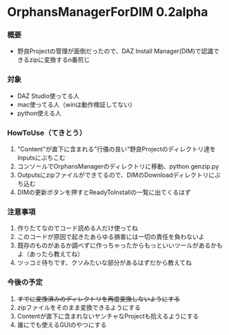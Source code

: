 # OrphansManagerForDIM 0.2alpha

### 概要
* 野良Projectの管理が面倒だったので、DAZ Install Manager(DIM)で認識できるzipに変換するn番煎じ

### 対象
* DAZ Studio使ってる人
* mac使ってる人（winは動作検証してない）
* python使える人

### HowToUse（てきとう）
1. "Content"が直下に含まれる"行儀の良い"野良Projectのディレクトリ達をInputsにぶちこむ
1. コンソールでOrphansManagerのディレクトリに移動、python genzip.py
1. Outputsにzipファイルができてるので、DIMのDownloadディレクトリにぶち込む
1. DIMの更新ボタンを押すとReadyToInstallの一覧に出てくるはず

### 注意事項
1. 作りたてなのでコード読める人だけ使ってね
1. このコードが原因で起きたあらゆる損害には一切の責任を負わないよ
1. 既存のものがあるか調べずに作っちゃったからもっといいツールがあるかもよ（あったら教えてね）
1. ツッコミ待ちです、クソみたいな部分があるはずだから教えてね

### 今後の予定
1. ~~すでに変換済みのディレクトリを再度変換しないようにする~~
1. zipファイルをそのまま変換できるようにする
1. Contentが直下に含まれないヤンチャなProjectも拾えるようにする
1. 誰にでも使えるGUIのやつにする